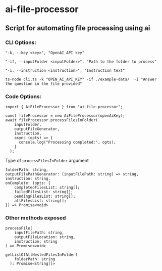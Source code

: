 # ai-file-processor

## Script for automating file processing using ai


### CLI Options: 
```
"-k, --key <key>", "OpenAI API key"

"-if, --inputFolder <inputFolder>", "Path to the folder to process"

"-i, --instruction <instruction>", "Instruction text"
```

```
ts-node cli.ts -k "OPEN_AI_API_KEY" -if ./example-data/  -i "Answer the question in the file provided"
```


### Code Options:

```
import { AiFileProcessor } from "ai-file-processor";

const fileProcessor = new AiFileProcessor(openAiKey);
await fileProcessor.processFilesInFolder(
    inputFolder,
    outputFileGenerator,
    instruction,
    async (opts) => {
      console.log("Processing completed:", opts);
    }
  );
```

Type of `processFilesInFolder` argument

```
folderPath: string,
outputFilePathGenerator: (inputFilePath: string) => string,
instruction: string,
onComplete: (opts: {
    completedFilesList: string[];
    failedFilesList: string[];
    pendingFilesList: string[];
    allFilesList: string[];
}) => Promise<void>
```

### Other methods exposed
```
processFile(
    inputFilePath: string,
    outputFileLocation: string,
    instruction: string
) => Promise<void>
```

```
getListOfAllNestedFilesInFolder(
    folderPath: string
  ): Promise<string[]> 
```

